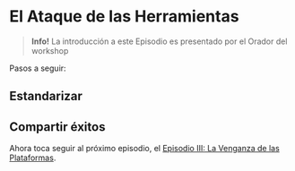 # El Ataque de las Herramientas

> **Info!** La introducción a este Episodio es presentado por el Orador del workshop

Pasos a seguir:

## Estandarizar


## Compartir éxitos

Ahora toca seguir al próximo episodio, el [Episodio III: La Venganza de las Plataformas](./revenge-of-the-testkube-platform.md).
